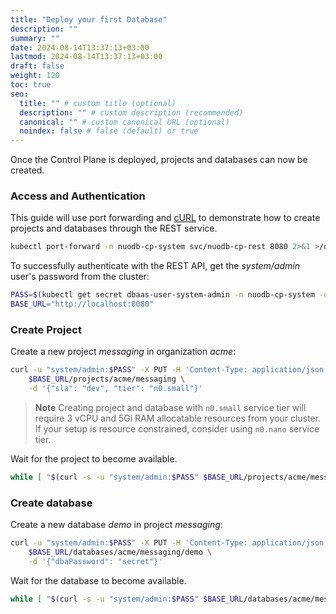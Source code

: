 ```yaml
---
title: "Deploy your first Database"
description: ""
summary: ""
date: 2024-08-14T13:37:13+03:00
lastmod: 2024-08-14T13:37:13+03:00
draft: false
weight: 120
toc: true
seo:
  title: "" # custom title (optional)
  description: "" # custom description (recommended)
  canonical: "" # custom canonical URL (optional)
  noindex: false # false (default) or true
---
```


Once the Control Plane is deployed, projects and databases can now be created.

### Access and Authentication

This guide will use port forwarding and [cURL][9] to demonstrate how to create projects and databases through the REST service.

```sh
kubectl port-forward -n nuodb-cp-system svc/nuodb-cp-rest 8080 2>&1 >/dev/null &
```

To successfully authenticate with the REST API, get the *system/admin* user's password from the cluster:

```sh
PASS=$(kubectl get secret dbaas-user-system-admin -n nuodb-cp-system -o jsonpath='{.data.password}' | base64 -d)
BASE_URL="http://localhost:8080"
```

### Create Project

Create a new project *messaging* in organization *acme*:

```sh
curl -u "system/admin:$PASS" -X PUT -H 'Content-Type: application/json' \
    $BASE_URL/projects/acme/messaging \
    -d '{"sla": "dev", "tier": "n0.small"}'
```

>**Note**
> Creating project and database with `n0.small` service tier will require 3 vCPU and 5Gi RAM allocatable resources from your cluster. If your setup is resource constrained, consider using `n0.nano` service tier.

Wait for the project to become available.

```sh
while [ "$(curl -s -u "system/admin:$PASS" $BASE_URL/projects/acme/messaging | jq '.status.ready')" != "true" ]; do echo "Waiting ..."; sleep 5; done; echo "Domain is available"
```

### Create database

Create a new database *demo* in project *messaging*:

```sh
curl -u "system/admin:$PASS" -X PUT -H 'Content-Type: application/json' \
    $BASE_URL/databases/acme/messaging/demo \
    -d '{"dbaPassword": "secret"}'
```

Wait for the database to become available.

```sh
while [ "$(curl -s -u "system/admin:$PASS" $BASE_URL/databases/acme/messaging/demo | jq '.status.ready')" != "true" ]; do echo "Waiting ..."; sleep 5; done; echo "Database is available"
```

[9]: https://curl.se/
